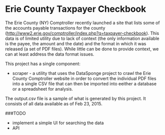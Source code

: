 Erie County Taxpayer Checkbook 
==========

The Erie County (NY) Comptroller recently launched a site that lists some of the accounts payable transactions for the county (http://www2.erie.gov/comptroller/index.php?q=taxpayer-checkbook). This data is of limited utility due to lack of context (the only information available is the payee, the amount and the date) and the format in which it was released (a set of PDF files). While little can be done to provide context, we can at least address the data format issues. 

This project has a single component:
* scraper - a utility that uses the DataSponge project to crawl the Erie County Comptroller website in order to convert the individual PDF files into a single CSV file that can then be imported into eeither a database or a spreadsheet for analysis.


The output.csv file is a sample of what is generated by this project. It consists of all data available as of Feb 23, 2015.

###TODO
* implement a simple UI for searching the data
* API



